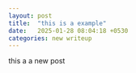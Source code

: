 ```yaml
---
layout: post
title:  "this is a example"
date:   2025-01-28 08:04:18 +0530
categories: new writeup
---
```


this a a new post
